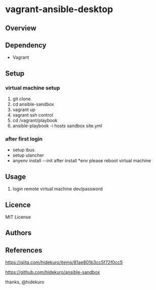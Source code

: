 # vagrant-ansible-desktop

## Overview

## Dependency

* Vagrant

## Setup

### virtual machine setup

1. git clone
1. cd ansible-sandbox
1. vagrant up
1. vagrant ssh control
1. cd /vagrant/playbook
1. ansible-playbook -i hosts sandbox site.yml

### after first login

* setup ibus
* setup ulancher
* anyenv install --init
   after install *env please reboot virtual machine


## Usage

1. login remote virtual machine dev/password

## Licence
MIT License

## Authors


## References

https://qiita.com/hidekuro/items/81ae801b3cc5f72f0cc5

https://github.com/hidekuro/ansible-sandbox

thanks, @hidekuro
